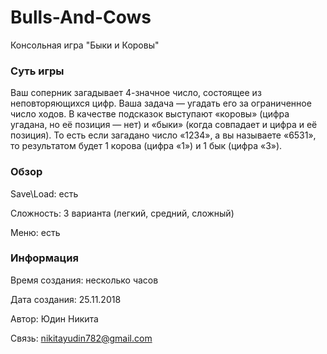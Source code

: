 # Bulls-And-Cows
Консольная игра "Быки и Коровы"

### Суть игры
Ваш соперник загадывает 4-значное число, состоящее из неповторяющихся цифр. 
Ваша задача — угадать его за ограниченное число ходов. 
В качестве подсказок выступают «коровы» (цифра угадана, но её позиция — нет) и «быки» (когда совпадает и цифра и её позиция). 
То есть если загадано число «1234», а вы называете «6531», то результатом будет 1 корова (цифра «1») и 1 бык (цифра «3»).


### Обзор

Save\Load: есть

Сложность: 3 варианта (легкий, средний, сложный)

Меню: есть


### Информация

Время создания: несколько часов

Дата создания: 25.11.2018

Автор: Юдин Никита

Связь: nikitayudin782@gmail.com

